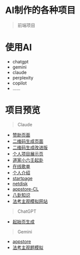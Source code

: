 # AI制作的各种项目
> 前端项目

# 使用AI
- chatgpt
- gemini
- claude
- perplexity
- copilot
- ……

# 项目预览
> Claude
- [赞助页面](https://wchenyi.github.io/donate)
- [二维码生成页面](https://projects.wangcy.site/QR/QR.html)
- [二维码生成改进版](https://projects.wangcy.site/QR/upgrade/index.html)
- [个人项目展示页](https://projects.wangcy.site/lib/index.html)
- [道家小六壬起卦](https://dao6.wangcy.cam)
- [在线歌单](https://music.wangcy.site/)
- [个人介绍](https://projects.wangcy.site/me.html)
- [startpage](https://projects.wangcy.site/start-page/index.html)
- [netdisk](https://projects.wangcy.site/netdisk/assets/index.html)
- [appstore-CL](https://projects.wangcy.site/appstore-CL/index.html)
- [八卦知识](https://projects.wangcy.site/%E5%85%AB%E5%8D%A6%E7%9F%A5%E8%AF%86)
- [法考主观模拟网站](https://projects.wangcy.site/fakao/c/index)

> ChatGPT
- [起始页生成](https://wchenyi.github.io/Auto-search)

> Gemini
- [appstore](https://projects.wangcy.site/appstore/index.html)
- [法考主观题模拟](https://projects.wangcy.site/fakao/g/index)

